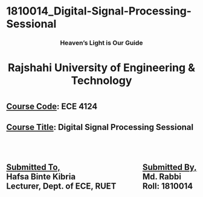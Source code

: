 # 1810014_Digital-Signal-Processing-Sessional

<h3 align='center'>Heaven’s Light is Our Guide</h3>
<h1 align='center'>Rajshahi University of Engineering & Technology<h1>



<h2><u>Course Code</u>: ECE 4124</h2>
<h2><u>Course Title</u>: Digital Signal Processing Sessional</h2>

<br>
<br>

<div style='display: flex; justify-content: space-between;'>
<div>
<h2><u>Submitted To,</u>
<br>Hafsa Binte Kibria                                             <br>Lecturer, Dept. of ECE, RUET</h2>  
</div>
<div>
<h2><u>Submitted By,</u><br>
Md. Rabbi<br>                                                   
Roll: 1810014                                                            </h2>                                                   
</div>

</div>

<br>
<br>
<br>
